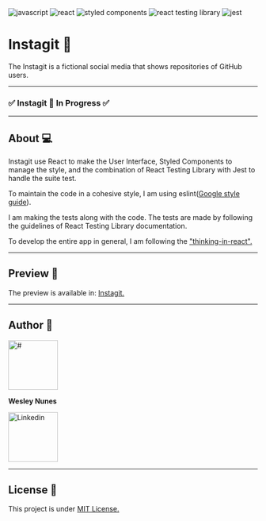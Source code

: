 <div>  
  <img alt="javascript" src="https://img.shields.io/badge/JavaScript-F7DF1E?style=for-the-badge&logo=javascript&logoColor=black" />
  <img alt="react" src="https://img.shields.io/badge/React-20232A?style=for-the-badge&logo=react&logoColor=61DAFB" />
  <img alt="styled components" src="https://img.shields.io/badge/styled--components-DB7093?style=for-the-badge&logo=styled-components&logoColor=white" />  
  <img alt="react testing library" src="https://img.shields.io/badge/-React%20Testing%20Library-141414?style=for-the-badge&logo=Testing%20Library" />  
  <img alt="jest" src="https://img.shields.io/badge/Jest-18DF16?style=for-the-badge&logo=jest&logoColor=black" />  
</div>

<h1>Instagit  🎥</h1>
<p>The Instagit is a fictional social media that shows repositories of GitHub users.</p>

<hr />

<h3> 
	✅   Instagit 🎥 In Progress ✅ 
</h3>

<hr />

<h2>About 💻</h2>
<p>Instagit use React to make the User Interface, Styled Components to manage the style, and the combination of React Testing Library with Jest to handle the suite test.</p>
<p>To maintain the code in a cohesive style, I am using eslint(<a href="https://github.com/google/eslint-config-google">Google style guide</a>).</p>
<p>I am making the tests along with the code. The tests are made by following the guidelines of React Testing Library documentation.
</p>
<p>To develop the entire app in general, I am following the <a href="https://reactjs.org/docs/thinking-in-react.html">"thinking-in-react".</a></p>

<hr />

<h2>Preview 🎨</h2>
<p>The preview is available in: <a href="https://instagit.vercel.app/">Instagit.</a></p>

<hr />

<h2>Author 🦸</h2>
<div>
 <img src="https://avatars.githubusercontent.com/u/43190808?v=4" alt="#" width="100px" />
  
 <br />
  
 <b>Wesley Nunes</b>
 <br />
  
 <a href="https://www.linkedin.com/in/dev-wesley-nunes/">
  <img src="https://img.shields.io/badge/-Connect-blue?style=flat-square&logo=Linkedin&logoColor=white&link=https://www.linkedin.com/in/dev-wesley-nunes/" alt="Linkedin" width="100px" /> 
  </a>
  <br />
  
</div>

<hr />

<h2>License 📝 </h2>
<p>This project is under <a href="./LICENSE">MIT License.</a></p>
